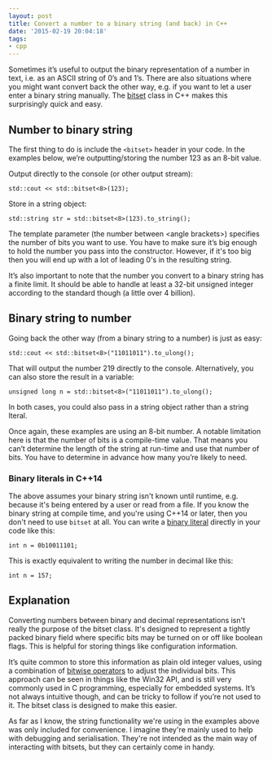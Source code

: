 ```yaml
---
layout: post
title: Convert a number to a binary string (and back) in C++
date: '2015-02-19 20:04:18'
tags:
- cpp
---
```


Sometimes it’s useful to output the binary representation of a number in text, i.e. as an ASCII string of 0’s and 1’s. There are also situations where you might want convert back the other way, e.g. if you want to let a user enter a binary string manually. The [bitset](http://www.cplusplus.com/reference/bitset/bitset/) class in C++ makes this surprisingly quick and easy.

## Number to binary string

The first thing to do is include the `<bitset>` header in your code. In the examples below, we’re outputting/storing the number 123 as an 8-bit value.

Output directly to the console (or other output stream):

    std::cout << std::bitset<8>(123);

Store in a string object:

    std::string str = std::bitset<8>(123).to_string();

The template parameter (the number between \<angle brackets\>) specifies the number of bits you want to use. You have to make sure it’s big enough to hold the number you pass into the constructor. However, if it's too big then you will end up with a lot of leading 0's in the resulting string.

It’s also important to note that the number you convert to a binary string has a finite limit. It should be able to handle at least a 32-bit unsigned integer according to the standard though (a little over 4 billion).

## Binary string to number

Going back the other way (from a binary string to a number) is just as easy:

    std::cout << std::bitset<8>("11011011").to_ulong();

That will output the number 219 directly to the console. Alternatively, you can also store the result in a variable:

    unsigned long n = std::bitset<8>("11011011").to_ulong();

In both cases, you could also pass in a string object rather than a string lteral.

Once again, these examples are using an 8-bit number. A notable limitation here is that the number of bits is a compile-time value. That means you can’t determine the length of the string at run-time and use that number of bits. You have to determine in advance how many you’re likely to need.

### Binary literals in C++14

The above assumes your binary string isn't known until runtime, e.g. because it's being entered by a user or read from a file. If you know the binary string at compile time, and you're using C++14 or later, then you don't need to use `bitset` at all. You can write a [binary literal](https://en.cppreference.com/w/cpp/language/integer_literal) directly in your code like this:

    int n = 0b10011101;

This is exactly equivalent to writing the number in decimal like this:

    int n = 157;

## Explanation

Converting numbers between binary and decimal representations isn't really the purpose of the bitset class. It's designed to represent a tightly packed binary field where specific bits may be turned on or off like boolean flags. This is helpful for storing things like configuration information.

It’s quite common to store this information as plain old integer values, using a combination of [bitwise operators](https://www.geeksforgeeks.org/bitwise-operators-in-c-cpp/) to adjust the individual bits. This approach can be seen in things like the Win32 API, and is still very commonly used in C programming, especially for embedded systems. It’s not always intuitive though, and can be tricky to follow if you’re not used to it. The bitset class is designed to make this easier.

As far as I know, the string functionality we're using in the examples above was only included for convenience. I imagine they're mainly used to help with debugging and serialisation. They're not intended as the main way of interacting with bitsets, but they can certainly come in handy.

<!--kg-card-end: markdown-->